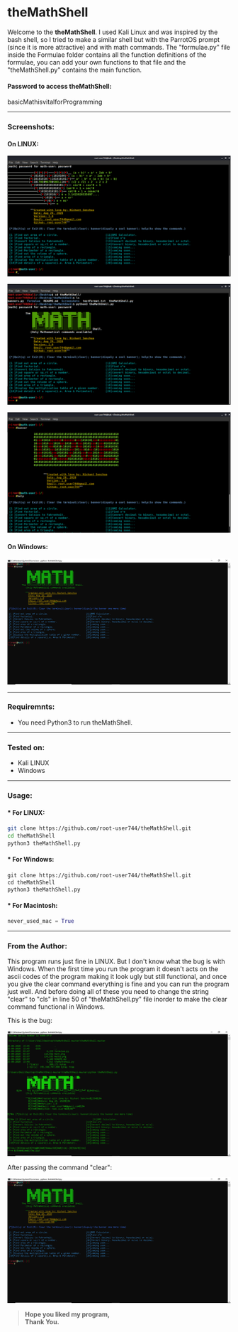 # theMathShell

Welcome to  the __theMathShell__. I used Kali Linux and was inspired by the bash shell, so I tried to make a similar shell but 
with the ParrotOS prompt (since it is more attractive) and with math commands. The "formulae.py" file inside the Formulae folder
contains all the function definitions of the formulae, you can add your own functions to that file and the "theMathShell.py" 
contains the main function.

#### Password to access theMathShell: 
basicMathisvitalforProgramming

---

###  Screenshots:
#### On LINUX:
![Screenshot1](https://github.com/root-user744/theMathShell/blob/master/Screenshots/math4.png)

![Screenshot2](https://github.com/root-user744/theMathShell/blob/master/Screenshots/math1.png)

![Screenshot3](https://github.com/root-user744/theMathShell/blob/master/Screenshots/math5.png)

#### On Windows:
![Screenshot4](https://github.com/root-user744/theMathShell/blob/master/Screenshots/math2.PNG)

---

###  Requiremnts:

 * You need Python3 to run theMathShell.
 ---

###  Tested on:

 * Kali LINUX
 * Windows
---

###  Usage:

  #### * For LINUX:
  ```bash
  git clone https://github.com/root-user744/theMathShell.git
  cd theMathShell
  python3 theMathShell.py
  ```
  #### * For Windows:
  ```
  git clone https://github.com/root-user744/theMathShell.git
  cd theMathShell
  python3 theMathShell.py
  ```
  #### * For Macintosh:
  ```python
  never_used_mac = True
  ```
---

### From the Author:
 This program runs just fine in LINUX. But I don't know what the bug is with Windows. When the first time you run the program
 it doesn't acts on the ascii codes of the program making it look ugly but still functional, and once you give the clear command 
 everything is fine and you can run the program just well. And before doing all of these you need to change the string "clear" 
 to "cls" in line 50 of "theMathShell.py" file inorder to make the clear command functional in Windows.
 
 This is the bug:
 
  ![Screenshot5](https://github.com/root-user744/theMathShell/blob/master/Screenshots/math3.PNG)
 
 After passing the command "clear":
 
  ![Screenshot4](https://github.com/root-user744/theMathShell/blob/master/Screenshots/math2.PNG)
 
 > __Hope you liked my program,<br>
 Thank You.__
 

